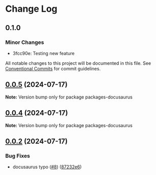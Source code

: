 # Change Log

## 0.1.0

### Minor Changes

- 3fcc90e: Testing new feature

All notable changes to this project will be documented in this file.
See [Conventional Commits](https://conventionalcommits.org) for commit guidelines.

## [0.0.5](https://github.com/bitrvmpd/monorepo-lerna-test/compare/packages-docusaurus@0.0.3...packages-docusaurus@0.0.5) (2024-07-17)

**Note:** Version bump only for package packages-docusaurus

## [0.0.4](https://github.com/bitrvmpd/monorepo-lerna-test/compare/packages-docusaurus@0.0.3...packages-docusaurus@0.0.4) (2024-07-17)

**Note:** Version bump only for package packages-docusaurus

## [0.0.2](https://github.com/bitrvmpd/monorepo-lerna-test/compare/packages-docusaurus@0.0.1...packages-docusaurus@0.0.2) (2024-07-17)

### Bug Fixes

- docusaurus typo ([#8](https://github.com/bitrvmpd/monorepo-lerna-test/issues/8)) ([87232e6](https://github.com/bitrvmpd/monorepo-lerna-test/commit/87232e617557b3566accfe54471180bcf5cacd9a))
